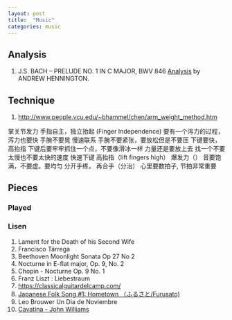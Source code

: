```yaml
---
layout: post
title:  "Music"
categories: music 
---
```


## Analysis

1. J.S. BACH – PRELUDE NO. 1 IN C MAJOR, BWV 846 [Analysis][bwv-846-analysis] by ANDREW HENNINGTON.

## Technique

1. http://www.people.vcu.edu/~bhammel/chen/arm_weight_method.htm

掌关节发力
手指自主，独立抬起 (Finger Independence)
要有一个泻力的过程，泻力也要快
手腕不要晃
慢速联系
手腕不要紧张，要放松但是不要压
下键要快，高抬指
下键后要牢牢抓住一个点，不要像滑冰一样
力量还是要放上去
找一个不要太慢也不要太快的速度
快速下键
高抬指（lift fingers high）
爆发力（）
音要饱满，不要虚。要均匀
分开手练， 再合手（分治）
心里要数拍子, 节拍非常重要


[bwv-846-analysis]: https://andrewhennington.wordpress.com/2015/10/22/j-s-bach-prelude-no-1-in-c-major-bwv-846/

## Pieces

### Played

### Lisen
1. Lament for the Death of his Second Wife
1. Francisco Tárrega
1. Beethoven Moonlight Sonata Op 27 No 2
1. Nocturne in E-flat major, Op. 9, No. 2
1. Chopin - Nocturne Op. 9 No. 1
1. Franz Liszt : Liebestraum
1. https://classicalguitardelcamp.com/
1. [Japanese Folk Song #1: Hometown （ふるさと/Furusato)](https://www.youtube.com/watch?v=jnrr_b6xWmI)
1. Leo Brouwer Un Dia de Noviembre
1. [Cavatina - John Williams](https://www.youtube.com/watch?v=izNxtsC1b4k)

